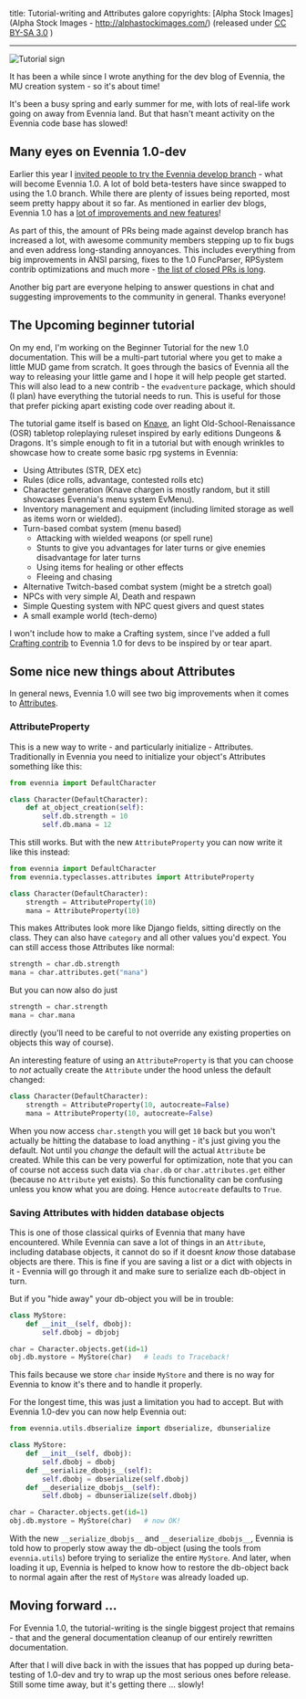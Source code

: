 title: Tutorial-writing and Attributes galore
copyrights: [Alpha Stock Images](Alpha Stock Images - http://alphastockimages.com/) (released under [CC BY-SA 3.0](https://creativecommons.org/licenses/by-sa/3.0/) )

---

![Tutorial sign](images/tutorial.jpg)

It has been a while since I wrote anything for the dev blog of Evennia, the MU creation system - so it's about time! 

It's been a busy spring and early summer for me, with lots of real-life work going on away from Evennia land. But that hasn't meant activity on the Evennia code base has slowed!

## Many eyes on Evennia 1.0-dev

Earlier this year I [invited people to try the Evennia develop branch](https://github.com/evennia/evennia/discussions/2640) - what will become Evennia 1.0. A lot of bold beta-testers have since swapped to using the 1.0 branch. While there are plenty of issues being reported, most seem pretty happy about it so far. As mentioned in earlier dev blogs, Evennia 1.0 has a [lot of improvements and new features](https://github.com/evennia/evennia/blob/master/CHANGELOG.md)! 

As part of this, the amount of PRs being made against develop branch has increased a lot, with awesome community members stepping up to fix bugs and even address long-standing annoyances. This includes everything from big improvements in ANSI parsing, fixes to the 1.0 FuncParser, RPSystem contrib optimizations and much more - [the list of closed PRs is long](https://github.com/evennia/evennia/pulls?page=2&q=is%3Apr+is%3Aclosed). 

Another big part are everyone helping to answer questions in chat and suggesting improvements to the community in general. Thanks everyone! 


## The Upcoming beginner tutorial

On my end, I'm working on the Beginner Tutorial for the new 1.0 documentation. This will be a multi-part tutorial where you get to make a little MUD game from scratch. It goes through the basics of Evennia all the way to releasing your little game and I hope it will help people get started. This will also lead to a new contrib - the `evadventure` package, which should (I plan) have everything the tutorial needs to run. This is useful for those that prefer picking apart existing code over reading about it. 

The tutorial game itself is based on [Knave](https://www.gmbinder.com/share/-LZGcbbCQaqjIV0TmLx3), an light Old-School-Renaissance (OSR) tabletop roleplaying ruleset inspired by early editions Dungeons & Dragons. It's simple enough to fit in a tutorial but with enough wrinkles to showcase how to create some basic rpg systems in Evennia: 

- Using Attributes (STR, DEX etc)
- Rules (dice rolls, advantage, contested rolls etc)
- Character generation (Knave chargen is mostly random, but it still showcases Evennia's menu system EvMenu).
- Inventory management and equipment (including limited storage as well as items worn or wielded).
- Turn-based combat system (menu based)
	- Attacking with wielded weapons (or spell rune)
	- Stunts to give you advantages for later turns or give enemies disadvantage for later turns
	- Using items for healing or other effects
	- Fleeing and chasing
- Alternative Twitch-based combat system (might be a stretch goal)
- NPCs with very simple AI, Death and respawn
- Simple Questing system with NPC quest givers and quest states
- A small example world (tech-demo)

I won't include how to make a Crafting system, since I've added a full [Crafting contrib](https://www.evennia.com/docs/1.0-dev/Contribs/Contrib-Crafting.html) to Evennia 1.0 for devs to be inspired by or tear apart.

## Some nice new things about Attributes 

In general news, Evennia 1.0 will see two big improvements when it comes to [Attributes](https://www.evennia.com/docs/1.0-dev/Components/Attributes.html). 

### AttributeProperty

This is a new way to write - and particularly initialize - Attributes. Traditionally in Evennia you need to initialize your object's Attributes something like this: 

```python
from evennia import DefaultCharacter

class Character(DefaultCharacter):
    def at_object_creation(self):
        self.db.strength = 10
        self.db.mana = 12
```

This still works. But with the new `AttributeProperty` you can now write it like this instead:

```python
from evennia import DefaultCharacter
from evennia.typeclasses.attributes import AttributeProperty

class Character(DefaultCharacter):
    strength = AttributeProperty(10)
    mana = AttributeProperty(10)
```

This makes Attributes look more like Django fields, sitting directly on the class.  They can also have `category` and all other values you'd expect. You can still access those Attributes like normal: 

```python
strength = char.db.strength
mana = char.attributes.get("mana")
```

But you can now also do just 

```python
strength = char.strength
mana = char.mana
```

directly (you'll need to be careful to not override any existing properties on objects this way of course).

An interesting feature of using an `AttributeProperty` is that you can choose to _not_
 actually create the `Attribute` under the hood unless the default changed: 

```python
class Character(DefaultCharacter):
    strength = AttributeProperty(10, autocreate=False)
    mana = AttributeProperty(10, autocreate=False)
```

When you now access `char.stength` you will get `10` back but you won't actually be hitting the database to load anything - it's just giving you the default. Not until you _change_ the default will the actual `Attribute` be created. While this can be very powerful for optimization, note that you can of course not access such data via `char.db` or `char.attributes.get` either (because no `Attribute` yet exists). So this functionality can be confusing unless you know what you are doing. Hence `autocreate` defaults to `True`.

### Saving Attributes with hidden database objects

This is one of those classical quirks of Evennia that many have encountered. While Evennia can save a lot of things in an `Attribute`, including database objects, it cannot do so if it doesnt _know_ those database objects are there. This is fine if you are saving a list or a dict with objects in it - Evennia will go through it and make sure to serialize each db-object in turn.

But if you "hide away" your db-object you will be in trouble:

```python
class MyStore:
    def __init__(self, dbobj):
        self.dbobj = dbjobj

char = Character.objects.get(id=1)
obj.db.mystore = MyStore(char)   # leads to Traceback!
```

This fails because we store `char` inside `MyStore` and there is no way for Evennia to know it's there and to handle it properly. 

For the longest time, this was just a limitation you had to accept. But with Evennia 1.0-dev you can now help Evennia out: 

```python 
from evennia.utils.dbserialize import dbserialize, dbunserialize

class MyStore:
    def __init__(self, dbobj): 
        self.dbobj = dbobj 
    def __serialize_dbobjs__(self):
        self.dbobj = dbserialize(self.dbobj)
    def __deserialize_dbobjs__(self):
        self.dbobj = dbunserialize(self.dbobj)

char = Character.objects.get(id=1)
obj.db.mystore = MyStore(char)   # now OK!
```

With the new `__serialize_dbobjs__` and `__deserialize_dbobjs__`, Evennia is told how to properly stow away the db-object (using the tools from `evennia.utils`) before trying to serialize the entire `MyStore`. And later, when loading it up, Evennia is helped to know how to restore the db-object back to normal again after the rest of `MyStore` was already loaded up. 


## Moving forward ...

For Evennia 1.0, the tutorial-writing is the single biggest project that remains - that and the general documentation cleanup of our entirely rewritten documentation. 

After that I will dive back in with the issues that has popped up during beta-testing of 1.0-dev and try to wrap up the most serious ones before release. Still some time away, but it's getting there ... slowly!